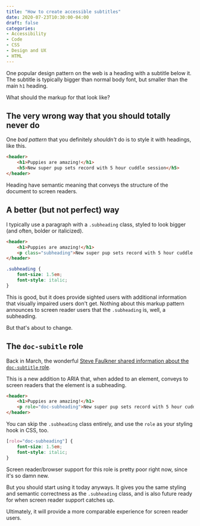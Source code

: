 ```yaml
---
title: "How to create accessible subtitles"
date: 2020-07-23T10:30:00-04:00
draft: false
categories:
- Accessibility
- Code
- CSS
- Design and UX
- HTML
---
```


One popular design pattern on the web is a heading with a subtitle below it. The subtitle is typically bigger than normal body font, but smaller than the main `h1` heading.

What should the markup for that look like?

## The very wrong way that you should totally never do

One *bad pattern* that you definitely *shouldn't* do is to style it with headings, like this.

```html
<header>
	<h1>Puppies are amazing!</h1>
	<h5>New super pup sets record with 5 hour cuddle session</h5>
</header>
```

Heading have semantic meaning that conveys the structure of the document to screen readers.

## A better (but not perfect) way

I typically use a paragraph with a `.subheading` class, styled to look bigger (and often, bolder or italicized).

```html
<header>
	<h1>Puppies are amazing!</h1>
	<p class="subheading">New super pup sets record with 5 hour cuddle session</p>
</header>
```

```css
.subheading {
	font-size: 1.5em;
	font-style: italic;
}
```

This is good, but it does provide sighted users with additional information that visually impaired users don't get. Nothing about this markup pattern announces to screen reader users that the `.subheading` is, well, a subheading.

But that's about to change.

## The `doc-subitle` role

Back in March, the wonderful [Steve Faulkner shared information about the `doc-subtitle` role](https://twitter.com/stevefaulkner/status/1236241209686966272).

This is a new addition to ARIA that, when added to an element, conveys to screen readers that the element is a subheading.

```html
<header>
	<h1>Puppies are amazing!</h1>
	<p role="doc-subheading">New super pup sets record with 5 hour cuddle session</p>
</header>
```

You can skip the `.subheading` class entirely, and use the `role` as your styling hook in CSS, too.

```css
[role="doc-subheading"] {
	font-size: 1.5em;
	font-style: italic;
}
```

Screen reader/browser support for this role is pretty poor right now, since it's so damn new.

But you should start using it today anyways. It gives you the same styling and semantic correctness as the `.subheading` class, and is also future ready for when screen reader support catches up.

Ultimately, it will provide a more comparable experience for screen reader users.